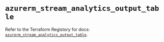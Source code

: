 # `azurerm_stream_analytics_output_table`

Refer to the Terraform Registory for docs: [`azurerm_stream_analytics_output_table`](https://registry.terraform.io/providers/hashicorp/azurerm/3.52.0/docs/resources/stream_analytics_output_table).
